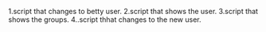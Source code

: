 1.script that changes to betty user.
2.script that shows the user.
3.script that shows the groups.
4..script thhat changes to the new user.

